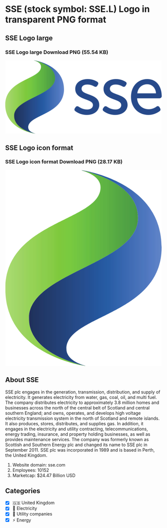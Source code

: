 # SSE (stock symbol: SSE.L) Logo in transparent PNG format

## SSE Logo large

### SSE Logo large Download PNG (55.54 KB)

![SSE Logo large Download PNG (55.54 KB)](/img/orig/SSE.L_BIG-cfa214f7.png)

## SSE Logo icon format

### SSE Logo icon format Download PNG (28.17 KB)

![SSE Logo icon format Download PNG (28.17 KB)](/img/orig/SSE.L-6b257ca7.png)

## About SSE

SSE plc engages in the generation, transmission, distribution, and supply of electricity. It generates electricity from water, gas, coal, oil, and multi fuel. The company distributes electricity to approximately 3.8 million homes and businesses across the north of the central belt of Scotland and central southern England; and owns, operates, and develops high voltage electricity transmission system in the north of Scotland and remote islands. It also produces, stores, distributes, and supplies gas. In addition, it engages in the electricity and utility contracting, telecommunications, energy trading, insurance, and property holding businesses, as well as provides maintenance services. The company was formerly known as Scottish and Southern Energy plc and changed its name to SSE plc in September 2011. SSE plc was incorporated in 1989 and is based in Perth, the United Kingdom.

1. Website domain: sse.com
2. Employees: 10152
3. Marketcap: $24.47 Billion USD


## Categories
- [x] 🇬🇧 United Kingdom
- [x] 🔋 Electricity
- [x] 🚰 Utility companies
- [x] ⚡ Energy
